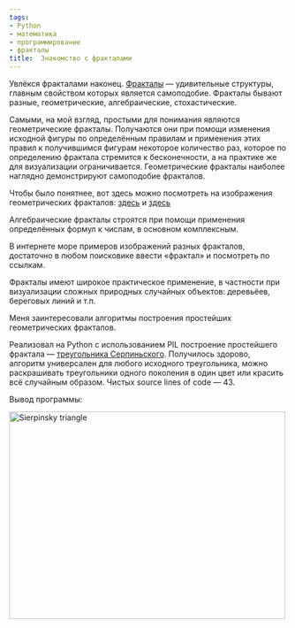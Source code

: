 ```yaml
---
tags:
- Python
- математика
- программирование
- фракталы
title:  Знакомство с фракталами
---
```


Увлёкся фракталами наконец. [Фракталы][] — удивительные структуры,
главным свойством которых является самоподобие. Фракталы бывают разные,
геометрические, алгебраические, стохастические.

Самыми, на мой взгляд, простыми для понимания являются геометрические
фракталы. Получаются они при помощи изменения исходной фигуры по
определённым правилам и применения этих правил к получившимся фигурам
некоторое количество раз, которое по определению фрактала стремится к
бесконечности, а на практике же для визуализации ограничивается.
Геометрические фракталы наиболее наглядно демонстрируют самоподобие
фракталов.

Чтобы было понятнее, вот здесь можно посмотреть на изображения
геометрических фракталов: [здесь][] и [здесь][1]

Алгебраические фракталы строятся при помощи применения определённых
формул к числам, в основном комплексным.

В интернете море примеров изображений разных фракталов, достаточно в
любом поисковике ввести «фрактал» и посмотреть по ссылкам.

Фракталы имеют широкое практическое применение, в частности при
визуализации сложных природных случайных объектов: деревьёев, береговых
линий и т.п.

Меня заинтересовали алгоритмы построения простейших геометрических
фракталов.

Реализовал на Python с использованием PIL построение простейшего
фрактала — [треугольника Серпиньского][]. Получилось здорово, алгоритм
универсален для любого исходного треугольника, можно раскрашивать
треугольники одного поколения в один цвет или красить всё случайным
образом. Чистых source lines of code — 43.

Вывод программы:

<a data-flickr-embed="true"  href="https://www.flickr.com/photos/nothingpersonal/272393590/" title="Sierpinsky triangle"><img src="https://farm1.staticflickr.com/113/272393590_45b3791be4.jpg" width="500" height="375" alt="Sierpinsky triangle"></a><script async src="//embedr.flickr.com/assets/client-code.js" charset="utf-8"></script>

  [Фракталы]: http://ru.wikipedia.org/wiki/Фракталы
  [здесь]: http://ru.wikipedia.org/wiki/%D0%A4%D1%80%D0%B0%D0%BA%D1%82%D0%B0%D0%BB%D1%8B#.D0.93.D0.B5.D0.BE.D0.BC.D0.B5.D1.82.D1.80.D0.B8.D1.87.D0.B5.D1.81.D0.BA.D0.B8.D0.B5_.D1.84.D1.80.D0.B0.D0.BA.D1.82.D0.B0.D0.BB.D1.8B
  [1]: http://www.codenet.ru/progr/fract/fractr1.php
  [треугольника Серпиньского]: http://ru.wikipedia.org/wiki/Треугольник_Серпиньского
